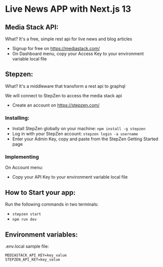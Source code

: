 # Live News APP with Next.js 13

## Media Stack API:

What? It's a free, simple rest api for live news and blog articles

- Signup for free on https://mediastack.com/
- On Dashboard menu, copy your Access Key to your environment variable local file

## Stepzen:

What? It's a middleware that transform a rest api to graphql

We will connect to StepZen to access the media stack api

- Create an account on https://stepzen.com/

### Installing:

- Install StepZen globally on your machine: `npm install -g stepzen`
- Log in with your StepZen account: `stepzen login -a username`
- Enter your Admin Key, copy and paste from the StepZen Getting Started page

### Implementing

On Account menu:

- Copy your API Key to your environment variable local file

## How to Start your app:

Run the following commands in two terminals:

- `stepzen start`
- `npm run dev`

## Environment variables:

.env.local sample file:

```
MEDIASTACK_API_KEY=key_value
STEPZEN_API_KEY=key_value
```
